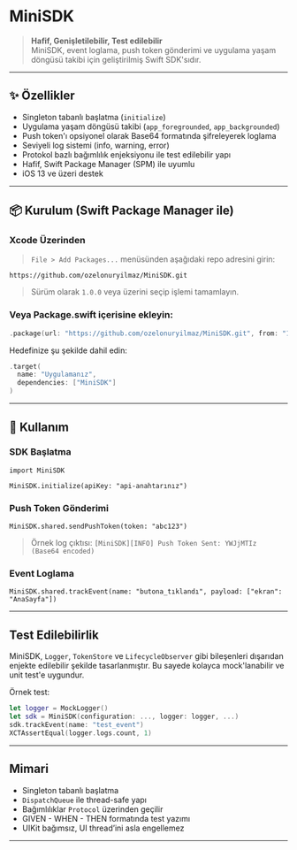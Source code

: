 # MiniSDK

> **Hafif, Genişletilebilir, Test edilebilir**  
> MiniSDK, event loglama, push token gönderimi ve uygulama yaşam döngüsü takibi için geliştirilmiş Swift SDK'sıdır.

---

## ✨ Özellikler

- Singleton tabanlı başlatma (`initialize`)
- Uygulama yaşam döngüsü takibi (`app_foregrounded`, `app_backgrounded`)
- Push token'ı opsiyonel olarak Base64 formatında şifreleyerek loglama
- Seviyeli log sistemi (info, warning, error)
- Protokol bazlı bağımlılık enjeksiyonu ile test edilebilir yapı
- Hafif, Swift Package Manager (SPM) ile uyumlu
- iOS 13 ve üzeri destek

---

## 📦 Kurulum (Swift Package Manager ile)

### Xcode Üzerinden

> `File > Add Packages...` menüsünden aşağıdaki repo adresini girin:

```
https://github.com/ozelonuryilmaz/MiniSDK.git
```

> Sürüm olarak `1.0.0` veya üzerini seçip işlemi tamamlayın.

### Veya Package.swift içerisine ekleyin:

```swift
.package(url: "https://github.com/ozelonuryilmaz/MiniSDK.git", from: "1.0.0")
```

Hedefinize şu şekilde dahil edin:

```swift
.target(
  name: "Uygulamanız",
  dependencies: ["MiniSDK"]
)
```

---

## 🚀 Kullanım

### SDK Başlatma

```
import MiniSDK

MiniSDK.initialize(apiKey: "api-anahtarınız")
```

### Push Token Gönderimi

```
MiniSDK.shared.sendPushToken(token: "abc123")
```

> Örnek log çıktısı:
> `[MiniSDK][INFO] Push Token Sent: YWJjMTIz (Base64 encoded)`

### Event Loglama

```
MiniSDK.shared.trackEvent(name: "butona_tıklandı", payload: ["ekran": "AnaSayfa"])
```

---

## Test Edilebilirlik

MiniSDK, `Logger`, `TokenStore` ve `LifecycleObserver` gibi bileşenleri dışarıdan enjekte edilebilir şekilde tasarlanmıştır. Bu sayede kolayca mock'lanabilir ve unit test'e uygundur.

Örnek test:

```swift
let logger = MockLogger()
let sdk = MiniSDK(configuration: ..., logger: logger, ...)
sdk.trackEvent(name: "test_event")
XCTAssertEqual(logger.logs.count, 1)
```

---

## Mimari

- Singleton tabanlı başlatma
- `DispatchQueue` ile thread-safe yapı
- Bağımlılıklar `Protocol` üzerinden geçilir
- GIVEN - WHEN - THEN formatında test yazımı
- UIKit bağımsız, UI thread’ini asla engellemez

---
